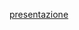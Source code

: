 [presentazione](https://docs.google.com/presentation/d/1OZsAVvaWYyzOoF6M0vBIX6Ym0GuFV0tLBjVqC8G3PKU/edit?usp=sharing)

